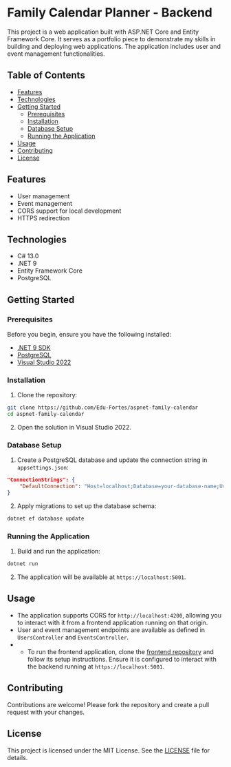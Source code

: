 # Family Calendar Planner - Backend

This project is a web application built with ASP.NET Core and Entity Framework Core. It serves as a portfolio piece to demonstrate my skills in building and deploying web applications. The application includes user and event management functionalities.

## Table of Contents

- [Features](#features)
- [Technologies](#technologies)
- [Getting Started](#getting-started)
  - [Prerequisites](#prerequisites)
  - [Installation](#installation)
  - [Database Setup](#database-setup)
  - [Running the Application](#running-the-application)
- [Usage](#usage)
- [Contributing](#contributing)
- [License](#license)

## Features

- User management
- Event management
- CORS support for local development
- HTTPS redirection

## Technologies

- C# 13.0
- .NET 9
- Entity Framework Core
- PostgreSQL

## Getting Started

### Prerequisites

Before you begin, ensure you have the following installed:

- [.NET 9 SDK](https://dotnet.microsoft.com/download/dotnet/9.0)
- [PostgreSQL](https://www.postgresql.org/download/)
- [Visual Studio 2022](https://visualstudio.microsoft.com/vs/)

### Installation

1. Clone the repository:

```bash
git clone https://github.com/Edu-Fortes/aspnet-family-calendar
cd aspnet-family-calendar
```

2. Open the solution in Visual Studio 2022.

### Database Setup

1. Create a PostgreSQL database and update the connection string in `appsettings.json`:

```json
"ConnectionStrings": {
    "DefaultConnection": "Host=localhost;Database=your-database-name;Username=your-username;Password=your-password"
}
```
2. Apply migrations to set up the database schema:

```bash
dotnet ef database update
```

### Running the Application

1. Build and run the application:
    
```bash
dotnet run
```

2. The application will be available at `https://localhost:5001`.

## Usage

- The application supports CORS for `http://localhost:4200`, allowing you to interact with it from a frontend application running on that origin.
- User and event management endpoints are available as defined in `UsersController` and `EventsController`.
- - To run the frontend application, clone the [frontend repository](https://github.com/Edu-Fortes/angular-family-calendar) and follow its setup instructions. Ensure it is configured to interact with the backend running at `https://localhost:5001`.

## Contributing

Contributions are welcome! Please fork the repository and create a pull request with your changes.

## License

This project is licensed under the MIT License. See the [LICENSE](LICENSE) file for details.